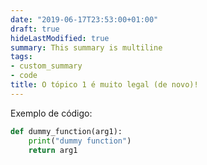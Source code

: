 ```yaml
---
date: "2019-06-17T23:53:00+01:00"
draft: true
hideLastModified: true
summary: This summary is multiline
tags:
- custom_summary
- code
title: O tópico 1 é muito legal (de novo)!
---
```


Exemplo de código:

```python
def dummy_function(arg1):
    print("dummy function")
    return arg1 
```
